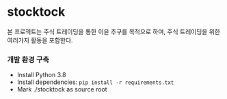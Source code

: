 # stocktock
본 프로젝트는 주식 트레이딩을 통한 이윤 추구를 목적으로 하며, 주식 트레이딩을 위한 여러가지 활동을 포함한다.

### 개발 환경 구축
- Install Python 3.8
- Install dependencies: `pip install -r requirements.txt`
- Mark ./stocktock as source root